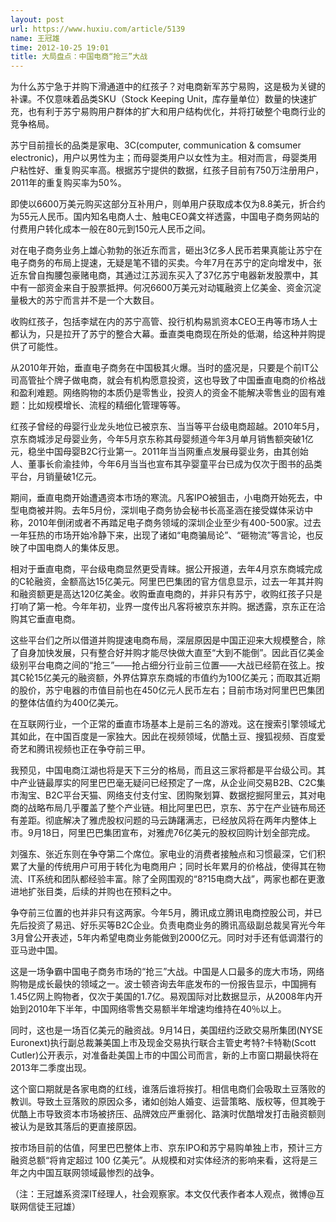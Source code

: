 ```yaml
---
layout: post
url: https://www.huxiu.com/article/5139
name: 王冠雄
time: 2012-10-25 19:01
title: 大局盘点：中国电商“抢三”大战
---
```

为什么苏宁急于并购下滑通道中的红孩子？对电商新军苏宁易购，这是极为关键的补课。不仅意味着品类SKU（Stock Keeping Unit，库存量单位）数量的快速扩充，也有利于苏宁易购用户群体的扩大和用户结构优化，并将打破整个电商行业的竞争格局。

苏宁目前擅长的品类是家电、3C(computer, communication & comsumer electronic)，用户以男性为主；而母婴类用户以女性为主。相对而言，母婴类用户粘性好、重复购买率高。根据苏宁提供的数据，红孩子目前有750万注册用户，2011年的重复购买率为50%。

即使以6600万美元购买这部分互补用户，则单用户获取成本仅为8.8美元，折合约为55元人民币。国内知名电商人士、触电CEO龚文祥透露，中国电子商务网站的付费用户转化成本一般在80元到150元人民币之间。

对在电子商务业务上雄心勃勃的张近东而言，砸出3亿多人民币若果真能让苏宁在电子商务的布局上提速，无疑是笔不错的买卖。今年7月在苏宁的定向增发中，张近东曾自掏腰包豪赌电商，其通过江苏润东买入了37亿苏宁电器新发股票中，其中有一部资金来自于股票抵押。何况6600万美元对动辄融资上亿美金、资金沉淀量极大的苏宁而言并不是一个大数目。

收购红孩子，包括李斌在内的苏宁高管、投行机构易凯资本CEO王冉等市场人士都认为，只是拉开了苏宁的整合大幕。垂直类电商现在所处的低潮，给这种并购提供了可能性。

从2010年开始，垂直电子商务在中国极其火爆。当时的盛况是，只要是个前IT公司高管扯个牌子做电商，就会有机构愿意投资，这也导致了中国垂直电商的价格战和盈利难题。网络购物的本质仍是零售业，投资人的资金不能解决零售业的固有难题：比如规模增长、流程的精细化管理等等。

红孩子曾经的母婴行业龙头地位已被京东、当当等平台级电商超越。2010年5月，京东商城涉足母婴业务，今年5月京东称其母婴频道今年3月单月销售额突破1亿元，稳坐中国母婴B2C行业第一。2011年当当网重点发展母婴业务，由其创始人、董事长俞渝挂帅，今年6月当当也宣布其孕婴童平台已成为仅次于图书的品类平台，月销量破1亿元。

期间，垂直电商开始遭遇资本市场的寒流。凡客IPO被狙击，小电商开始死去，中型电商被并购。去年5月份，深圳电子商务协会秘书长高圣涵在接受媒体采访中称，2010年倒闭或者不再踏足电子商务领域的深圳企业至少有400-500家。过去一年狂热的市场开始冷静下来，出现了诸如“电商骗局论”、“砸物流”等言论，也反映了中国电商人的集体反思。

相对于垂直电商，平台级电商显然更受青睐。据公开报道，去年4月京东商城完成的C轮融资，金额高达15亿美元。阿里巴巴集团的官方信息显示，过去一年其并购和融资额更是高达120亿美金。收购垂直电商的，并非只有苏宁，收购红孩子只是打响了第一枪。今年年初，业界一度传出凡客将被京东并购。据透露，京东正在洽购其它垂直电商。

这些平台们之所以借道并购提速电商布局，深层原因是中国正迎来大规模整合，除了自身加快发展，只有整合好并购才能尽快做大直至“大到不能倒”。因此百亿美金级别平台电商之间的“抢三”——抢占细分行业前三位置——大战已经箭在弦上。按其C轮15亿美元的融资额，外界估算京东商城的市值约为100亿美元；而取其近期的股价，苏宁电器的市值目前也在450亿元人民币左右；目前市场对阿里巴巴集团的整体估值约为400亿美元。

在互联网行业，一个正常的垂直市场基本上是前三名的游戏。这在搜索引擎领域尤其如此，在中国百度是一家独大。因此在视频领域，优酷土豆、搜狐视频、百度爱奇艺和腾讯视频也正在争夺前三甲。

我预见，中国电商江湖也将是天下三分的格局，而且这三家将都是平台级公司。其中产业链最厚实的阿里巴巴毫无疑问已经预定了一席，从企业间交易B2B、C2C集市淘宝、B2C平台天猫、网络支付支付宝、团购聚划算、数据挖掘阿里云，其对电商的战略布局几乎覆盖了整个产业链。相比阿里巴巴，京东、苏宁在产业链布局还有差距。彻底解决了雅虎股权问题的马云踌躇满志，已经放风将在两年内整体上市。9月18日，阿里巴巴集团宣布，对雅虎76亿美元的股权回购计划全部完成。

刘强东、张近东则在争夺第二个席位。家电业的消费者接触点和习惯最深，它们积累了大量的传统用户可用于转化为电商用户；同时长年累月的价格战，使得其在物流、IT系统和团队都经验丰富。除了全网围观的“8?15电商大战”，两家也都在更激进地扩张目类，后续的并购也在预料之中。

争夺前三位置的也并非只有这两家。今年5月，腾讯成立腾讯电商控股公司，并已先后投资了易迅、好乐买等B2C企业。负责电商业务的腾讯高级副总裁吴宵光今年3月曾公开表述，5年内希望电商业务能做到2000亿元。同时对手还有低调潜行的亚马逊中国。

这是一场争霸中国电子商务市场的“抢三”大战。中国是人口最多的庞大市场，网络购物是成长最快的领域之一。波士顿咨询去年底发布的一份报告显示，中国拥有1.45亿网上购物者，仅次于美国的1.7亿。易观国际对比数据显示，从2008年内开始到2010年下半年，中国网络零售交易额半年增速均维持在40％以上。

同时，这也是一场百亿美元的融资战。9月14日，美国纽约泛欧交易所集团(NYSE Euronext)执行副总裁兼美国上市及现金交易执行联合主管史考特?卡特勒(Scott Cutler)公开表示，对准备赴美国上市的中国公司而言，新的上市窗口期最快将在2013年二季度出现。

这个窗口期就是各家电商的红线，谁落后谁将挨打。相信电商们会吸取土豆落败的教训。导致土豆落败的原因众多，诸如创始人婚变、运营策略、版权等，但其晚于优酷上市导致资本市场被挤压、品牌效应严重弱化、路演时优酷增发打击融资额则被认为是致其落后的更直接原因。

按市场目前的估值，阿里巴巴整体上市、京东IPO和苏宁易购单独上市，预计三方融资总额“将肯定超过 100 亿美元”。从规模和对实体经济的影响来看，这将是三年之内中国互联网领域最惨烈的战争。

（注：王冠雄系资深IT经理人，社会观察家。本文仅代表作者本人观点，微博@互联网信徒王冠雄）

